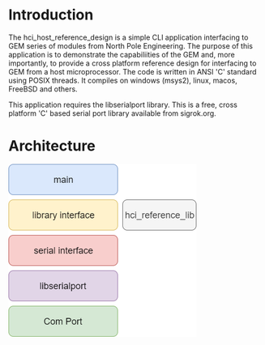 # Introduction
The hci_host_reference_design is a simple CLI application interfacing to GEM series of modules from North Pole Engineering. The purpose of this application is to demonstrate the capabiliities of the GEM and, more importantly, to provide a cross platform reference design for interfacing to GEM from a host microprocessor. The code is written in ANSI 'C' standard using POSIX threads. It compiles on windows (msys2), linux, macos, FreeBSD and others. 

This application requires the libserialport library. This is a free, cross platform 'C' based serial port library available from sigrok.org.

# Architecture
![stack](./img/hci_reference_design.png)